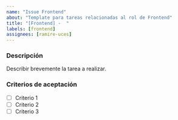 ```yaml
---
name: "Issue Frontend"
about: "Template para tareas relacionadas al rol de Frontend"
title: "[Frontend] -  "
labels: [frontend]
assignees: [ramire-uces]
---
```


### Descripción
Describir brevemente la tarea a realizar.

### Criterios de aceptación
- [ ] Criterio 1
- [ ] Criterio 2
- [ ] Criterio 3
